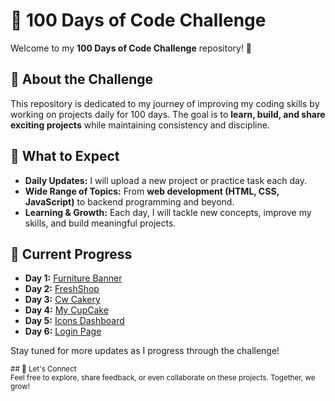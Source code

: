 # 💯 100 Days of Code Challenge  

Welcome to my **100 Days of Code Challenge** repository! 🎯  

## 📌 About the Challenge  
This repository is dedicated to my journey of improving my coding skills by working on projects daily for 100 days. The goal is to **learn, build, and share exciting projects** while maintaining consistency and discipline.  

## 🚀 What to Expect  
- **Daily Updates:** I will upload a new project or practice task each day.  
- **Wide Range of Topics:** From **web development (HTML, CSS, JavaScript)** to backend programming and beyond.  
- **Learning & Growth:** Each day, I will tackle new concepts, improve my skills, and build meaningful projects.  

## 🌟 Current Progress  
- **Day 1:** [Furniture Banner](https://github.com/Sumaiyaa98/100DaysChallenge/tree/main/Day1)
- **Day 2:** [FreshShop](https://github.com/Sumaiyaa98/100DaysChallenge/tree/main/Day2)
- **Day 3:** [Cw Cakery](https://github.com/Sumaiyaa98/100DaysChallenge/tree/main/Day3)
- **Day 4:** [My CupCake](https://github.com/Sumaiyaa98/100DaysChallenge/tree/main/Day4)
- **Day 5:** [Icons Dashboard](https://github.com/Sumaiyaa98/100DaysChallenge/tree/main/Day5)
- **Day 6:** [Login Page](https://github.com/Sumaiyaa98/100DaysChallenge/tree/main/Day6)

Stay tuned for more updates as I progress through the challenge!  

<sub>## 🤝 Let's Connect  
Feel free to explore, share feedback, or even collaborate on these projects. Together, we grow!</sub>
